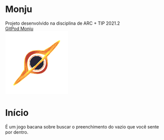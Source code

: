 # Monju

Projeto desenvolvido na disciplina de ARC + TIP 2021.2<br>
<a href="https://gitpod.io/#github.com/ramolia/Monju-">GitPod Monju</a> <br>
<img src="gif/black_hole.gif"> 

# Início

É um jogo bacana sobre buscar o preenchimento do vazio que você sente por dentro.
